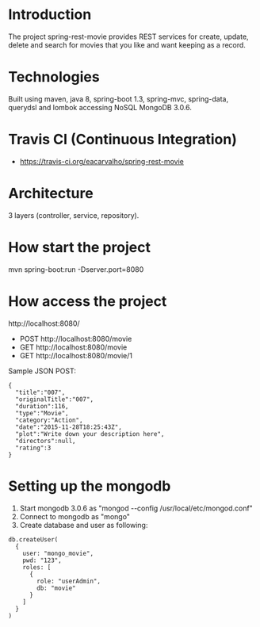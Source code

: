 # Introduction
The project spring-rest-movie provides REST services for create, update, delete and search for movies that you like and want keeping as a record.

# Technologies
Built using maven, java 8, spring-boot 1.3, spring-mvc, spring-data, querydsl and lombok accessing NoSQL MongoDB 3.0.6. 

# Travis CI (Continuous Integration)
- https://travis-ci.org/eacarvalho/spring-rest-movie

# Architecture
3 layers (controller, service, repository).

# How start the project
mvn spring-boot:run -Dserver.port=8080

# How access the project
http://localhost:8080/

- POST  http://localhost:8080/movie
- GET   http://localhost:8080/movie
- GET   http://localhost:8080/movie/1

Sample JSON POST:

```
{
  "title":"007",
  "originalTitle":"007",
  "duration":116,
  "type":"Movie",
  "category:"Action",
  "date":"2015-11-28T18:25:43Z",
  "plot":"Write down your description here",
  "directors":null,
  "rating":3
}
```

# Setting up the mongodb
1. Start mongodb 3.0.6 as "mongod --config /usr/local/etc/mongod.conf"
2. Connect to mongodb as "mongo"
3. Create database and user as following:

```
db.createUser(
  {
    user: "mongo_movie",
    pwd: "123",
    roles: [
      {
        role: "userAdmin",
        db: "movie"
      }
    ]
  }
)
```